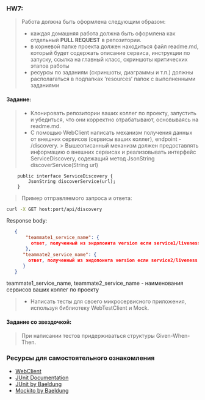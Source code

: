 ### HW7:

> Работа должна быть оформлена следующим образом:
>- каждая домашняя работа должна быть оформлена как отдельный **PULL REQUEST** в репозитории.
>- в корневой папке проекта должен находиться файл readme.md, который будет содержать описание сервиса, инструкции по запуску,
   ссылка на главный класс, скриншоты критических этапов работы
>- ресурсы по заданиям (скриншоты, диаграммы и т.п.) должны располагаться в подпапках ’resources’ папок с выполненными заданиями

#### Задание:
> - Клонировать репозитории ваших коллег по проекту, запустить и убедиться, что они корректно отрабатывают, основываясь на readme.md.
> - С помощью WebClient написать механизм получения данных от  внешних сервисов (сервисы ваших коллег), endpoint - /discovery.
    > Вышеописанный механизм должен предоставлять информацию о внешних сервисах и реализовывать интерфейс ServiceDiscovery, содежащий метод JsonString discoverService(String url)
```
    public interface ServiceDiscovery {
        JsonString discoverService(url);
    }
```

> Пример отправляемого запроса и ответа:
```bash 
curl -X GET host:port/api/discovery
```

Response body:
```json
   {
       "teammate1_service_name": {
         ответ, полученный из эндопоинта version если service1/liveness is up. Иначе сообщение "teammate1_service_name is not available"
       },
      "teammate2_service_name": {
        ответ, полученный из эндопоинта version если service2/liveness is up. Иначе сообщение "teammate2_service_name is not available"
      }
   }
``` 
teammate1_service_name, teammate2_service_name - наименования сервисов ваших коллег по проекту
> - Написать тесты для своего микросервисного приложения, используя библиотеку WebTestClient и Mock.

#### Задание со звездочкой:
> При написании тестов придерживаться структуры Given-When-Then.

### Ресурсы для самостоятельного ознакомления
- [WebClient](https://www.baeldung.com/spring-5-webclient)
- [JUnit Documentation](https://junit.org/junit5/docs/current/user-guide/)
- [JUnit by Baeldung](https://www.baeldung.com/junit-5)
- [Mockito by Baeldung](https://www.baeldung.com/mockito-series)